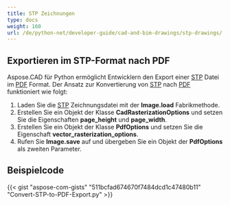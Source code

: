 ```yaml
---
title: STP Zeichnungen
type: docs
weight: 160
url: /de/python-net/developer-guide/cad-and-bim-drawings/stp-drawings/
---
```


## **Exportieren im STP-Format nach PDF**

Aspose.CAD für Python ermöglicht Entwicklern den Export einer [STP](https://docs.fileformat.com/3d/stp/) Datei im [PDF](https://docs.fileformat.com/pdf/) Format. Der Ansatz zur Konvertierung von [STP](https://docs.fileformat.com/3d/stp/) nach [PDF](https://docs.fileformat.com/pdf/) funktioniert wie folgt:

1. Laden Sie die [STP](https://docs.fileformat.com/3d/stp/) Zeichnungsdatei mit der **Image.load** Fabrikmethode.
1. Erstellen Sie ein Objekt der Klasse **CadRasterizationOptions** und setzen Sie die Eigenschaften **page_height** und **page_width**.
1. Erstellen Sie ein Objekt der Klasse **PdfOptions** und setzen Sie die Eigenschaft **vector_rasterization_options**.
1. Rufen Sie **Image.save** auf und übergeben Sie ein Objekt der **PdfOptions** als zweiten Parameter.

## Beispielcode

{{< gist "aspose-com-gists" "511bcfad674670f7484dcd1c47480b11" "Convert-STP-to-PDF-Export.py" >}}
